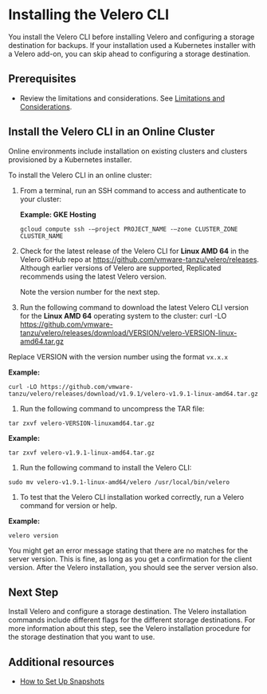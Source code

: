# Installing the Velero CLI

You install the Velero CLI before installing Velero and configuring a storage destination for backups. If your installation used a Kubernetes installer with a Velero add-on, you can skip ahead to configuring a storage destination.

## Prerequisites

- Review the limitations and considerations. See [Limitations and Considerations](snapshots-understanding#limitations-and-considerations).

## Install the Velero CLI in an Online Cluster

Online environments include installation on existing clusters and clusters provisioned by a Kubernetes installer.

To install the Velero CLI in an online cluster:

1. From a terminal, run an SSH command to access and authenticate to your cluster:

    **Example: GKE Hosting**

    ```
    gcloud compute ssh -–project PROJECT_NAME -–zone CLUSTER_ZONE CLUSTER_NAME
    ```

1. Check for the latest release of the Velero CLI for **Linux AMD 64** in the Velero GitHub repo at https://github.com/vmware-tanzu/velero/releases. Although earlier versions of Velero are supported, Replicated recommends using the latest Velero version.

    Note the version number for the next step.

1. Run the following command to download the latest Velero CLI version for the **Linux AMD 64** operating system to the cluster:
curl -LO https://github.com/vmware-tanzu/velero/releases/download/VERSION/velero-VERSION-linux-amd64.tar.gz

  Replace VERSION with the version number using the format `vx.x.x`

  **Example:**

  ```
  curl -LO https://github.com/vmware-tanzu/velero/releases/download/v1.9.1/velero-v1.9.1-linux-amd64.tar.gz
  ```

1. Run the following command to uncompress the TAR file:

  ```
  tar zxvf velero-VERSION-linuxamd64.tar.gz
  ```

  **Example:**
  ```
  tar zxvf velero-v1.9.1-linux-amd64.tar.gz
  ```

1. Run the following command to install the Velero CLI:

  ```
  sudo mv velero-v1.9.1-linux-amd64/velero /usr/local/bin/velero
  ```

1. To test that the Velero CLI installation worked correctly, run a Velero command for version or help.

  **Example:**

  ```
  velero version
  ```

  You might get an error message stating that there are no matches for the server version. This is fine, as long as you get a confirmation for the client version. After the Velero installation, you should see the server version also.

## Next Step

Install Velero and configure a storage destination. The Velero installation commands include different flags for the different storage destinations. For more information about this step, see the Velero installation procedure for the storage destination that you want to use.


## Additional resources
- [How to Set Up Snapshots](snapshots-understanding)
